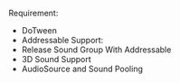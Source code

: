 Requirement:
- DoTween
- Addressable
Support:
- Release Sound Group With Addressable
- 3D Sound Support
- AudioSource and Sound Pooling 
